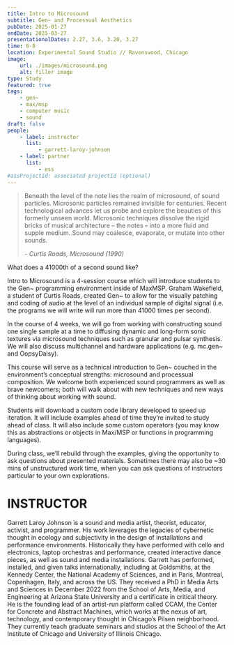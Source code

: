 ```yaml
---
title: Intro to Microsound
subtitle: Gen~ and Processual Aesthetics
pubDate: 2025-01-27
endDate: 2025-03-27
presentationalDates: 2.27, 3.6, 3.20, 3.27
time: 6-8
location: Experimental Sound Studio // Ravenswood, Chicago
image:
    url: ./images/microsound.png
    alt: filler image
type: Study
featured: true
tags:
    - gen~
    - max/msp
    - computer music
    - sound
draft: false
people:
    - label: instructor
      list:
          - garrett-laroy-johnson
    - label: partner
      list:
          - ess
#assProjectId: associated projectId (optional)
---
```


<!--
<LinkButton text="Register Here" url="" /> -->

> Beneath the level of the note lies the realm of microsound, of sound particles. Microsonic particles remained invisible for centuries. Recent technological advances let us probe and explore the beauties of this formerly unseen world. Microsonic techniques dissolve the rigid bricks of musical architecture – the notes – into a more fluid and supple medium. Sound may coalesce, evaporate, or mutate into other sounds.
>
> <cite> - Curtis Roads, Microsound (1990)</cite>

What does a 41000th of a second sound like?

Intro to Microsound is a 4-session course which will introduce students to the Gen~ programming environment inside of MaxMSP. Graham Wakefield, a student of Curtis Roads, created Gen~ to allow for the visually patching and coding of audio at the level of an individual sample of digital signal (i.e. the programs we will write will run more than 41000 times per second).

In the course of 4 weeks, we will go from working with constructing sound one single sample at a time to diffusing dynamic and long-form sonic textures via microsound techniques such as granular and pulsar synthesis. We will also discuss multichannel and hardware applications (e.g. mc.gen~ and OopsyDaisy).

This course will serve as a technical introduction to Gen~ couched in the environment’s conceptual strengths: microsound and processual composition. We welcome both experienced sound programmers as well as brave newcomers; both will walk about with new techniques and new ways of thinking about working with sound.

Students will download a custom code library developed to speed up iteration. It will include examples ahead of time they’re invited to study ahead of class. It will also include some custom operators (you may know this as abstractions or objects in Max/MSP or functions in programming languages).

During class, we’ll rebuild through the examples, giving the opportunity to ask questions about presented materials. Sometimes there may also be ~30 mins of unstructured work time, when you can ask questions of instructors particular to your own explorations.

# INSTRUCTOR

Garrett Laroy Johnson is a sound and media artist, theorist, educator, activist, and programmer. His work leverages the legacies of cybernetic thought in ecology and subjectivity in the design of installations and performance environments. Historically they have performed with cello and electronics, laptop orchestras and performance, created interactive dance pieces, as well as sound and media installations. Garrett has performed, installed, and given talks internationally, including at Goldsmiths, at the Kennedy Center, the National Academy of Sciences, and in Paris, Montreal, Copenhagen, Italy, and across the US. They received a PhD in Media Arts and Sciences in December 2022 from the School of Arts, Media, and Engineering at Arizona State University and a certificate in critical theory. He is the founding lead of an artist-run platform called CCAM, the Center for Concrete and Abstract Machines, which works at the nexus of art, technology, and contemporary thought in Chicago’s Pilsen neighborhood. They currently teach graduate seminars and studios at the School of the Art Institute of Chicago and University of Illinois Chicago.
